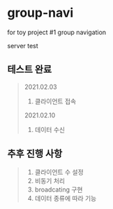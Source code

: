 # group-navi
 for toy project #1 group navigation
 
 server test

## 테스트 완료

>2021.02.03
>
>1. 클라이언트 접속
>
>2021.02.10
>
>1. 데이터 수신

## 추후 진행 사항

>1. 클라이언트 수 설정
>2. 비동기 처리
>3. broadcating 구현
>4. 데이터 종류에 따라 기능 
